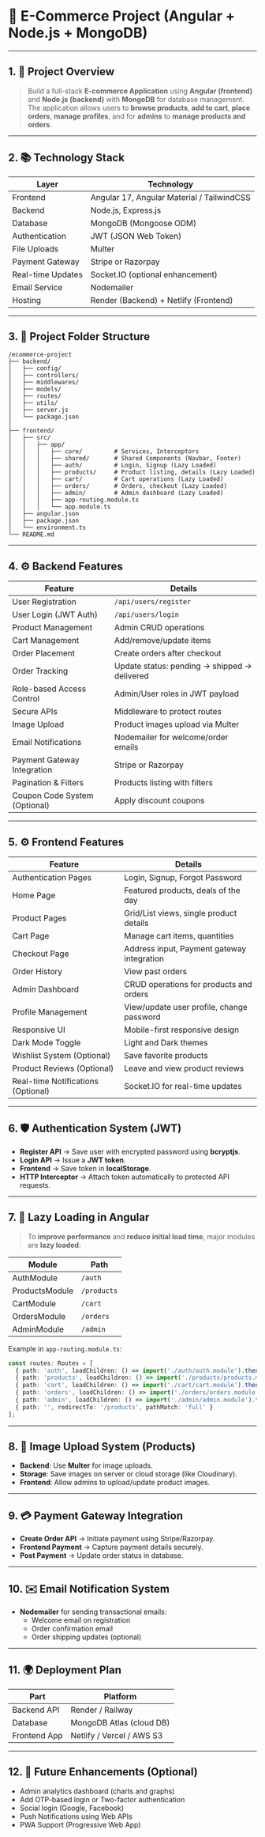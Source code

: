 # 📄 E-Commerce Project (Angular + Node.js + MongoDB)

---

## 1. 🎯 Project Overview

> Build a full-stack **E-commerce Application** using **Angular (frontend)** and **Node.js (backend)** with **MongoDB** for database management.  
The application allows users to **browse products**, **add to cart**, **place orders**, **manage profiles**, and for **admins** to **manage products and orders**.

---

## 2. 📚 Technology Stack

| Layer              | Technology                           |
|--------------------|--------------------------------------|
| Frontend           | Angular 17, Angular Material / TailwindCSS |
| Backend            | Node.js, Express.js                  |
| Database           | MongoDB (Mongoose ODM)               |
| Authentication     | JWT (JSON Web Token)                 |
| File Uploads       | Multer                               |
| Payment Gateway    | Stripe or Razorpay                   |
| Real-time Updates  | Socket.IO (optional enhancement)     |
| Email Service      | Nodemailer                           |
| Hosting            | Render (Backend) + Netlify (Frontend) |

---

## 3. 📁 Project Folder Structure

```
/ecommerce-project
├── backend/
│   ├── config/
│   ├── controllers/
│   ├── middlewares/
│   ├── models/
│   ├── routes/
│   ├── utils/
│   ├── server.js
│   └── package.json
│
├── frontend/
│   ├── src/
│   │   ├── app/
│   │   │   ├── core/         # Services, Interceptors
│   │   │   ├── shared/       # Shared Components (Navbar, Footer)
│   │   │   ├── auth/         # Login, Signup (Lazy Loaded)
│   │   │   ├── products/     # Product listing, details (Lazy Loaded)
│   │   │   ├── cart/         # Cart operations (Lazy Loaded)
│   │   │   ├── orders/       # Orders, checkout (Lazy Loaded)
│   │   │   ├── admin/        # Admin dashboard (Lazy Loaded)
│   │   │   ├── app-routing.module.ts
│   │   │   └── app.module.ts
│   ├── angular.json
│   ├── package.json
│   └── environment.ts
└── README.md
```

---

## 4. ⚙️ Backend Features

| Feature                  | Details                                     |
|---------------------------|---------------------------------------------|
| User Registration         | `/api/users/register`                      |
| User Login (JWT Auth)      | `/api/users/login`                         |
| Product Management        | Admin CRUD operations                      |
| Cart Management           | Add/remove/update items                    |
| Order Placement           | Create orders after checkout               |
| Order Tracking            | Update status: pending → shipped → delivered |
| Role-based Access Control | Admin/User roles in JWT payload            |
| Secure APIs               | Middleware to protect routes               |
| Image Upload              | Product images upload via Multer           |
| Email Notifications       | Nodemailer for welcome/order emails        |
| Payment Gateway Integration | Stripe or Razorpay                        |
| Pagination & Filters      | Products listing with filters              |
| Coupon Code System (Optional) | Apply discount coupons                |

---

## 5. ⚙️ Frontend Features

| Feature                  | Details                                      |
|---------------------------|----------------------------------------------|
| Authentication Pages      | Login, Signup, Forgot Password               |
| Home Page                 | Featured products, deals of the day          |
| Product Pages             | Grid/List views, single product details      |
| Cart Page                 | Manage cart items, quantities                |
| Checkout Page             | Address input, Payment gateway integration   |
| Order History             | View past orders                             |
| Admin Dashboard           | CRUD operations for products and orders      |
| Profile Management        | View/update user profile, change password    |
| Responsive UI             | Mobile-first responsive design              |
| Dark Mode Toggle          | Light and Dark themes                        |
| Wishlist System (Optional)| Save favorite products                       |
| Product Reviews (Optional)| Leave and view product reviews               |
| Real-time Notifications (Optional) | Socket.IO for real-time updates   |

---

## 6. 🛡️ Authentication System (JWT)

- **Register API** → Save user with encrypted password using **bcryptjs**.
- **Login API** → Issue a **JWT token**.
- **Frontend** → Save token in **localStorage**.
- **HTTP Interceptor** → Attach token automatically to protected API requests.

---

## 7. 🛒 Lazy Loading in Angular

> To **improve performance** and **reduce initial load time**, major modules are **lazy loaded**:

| Module         | Path                   |
|----------------|-------------------------|
| AuthModule     | `/auth`                  |
| ProductsModule | `/products`              |
| CartModule     | `/cart`                  |
| OrdersModule   | `/orders`                |
| AdminModule    | `/admin`                 |

Example in `app-routing.module.ts`:
```ts
const routes: Routes = [
  { path: 'auth', loadChildren: () => import('./auth/auth.module').then(m => m.AuthModule) },
  { path: 'products', loadChildren: () => import('./products/products.module').then(m => m.ProductsModule) },
  { path: 'cart', loadChildren: () => import('./cart/cart.module').then(m => m.CartModule) },
  { path: 'orders', loadChildren: () => import('./orders/orders.module').then(m => m.OrdersModule) },
  { path: 'admin', loadChildren: () => import('./admin/admin.module').then(m => m.AdminModule) },
  { path: '', redirectTo: '/products', pathMatch: 'full' }
];
```

---

## 8. 📸 Image Upload System (Products)

- **Backend**: Use **Multer** for image uploads.
- **Storage**: Save images on server or cloud storage (like Cloudinary).
- **Frontend**: Allow admins to upload/update product images.

---

## 9. 💳 Payment Gateway Integration

- **Create Order API** → Initiate payment using Stripe/Razorpay.
- **Frontend Payment** → Capture payment details securely.
- **Post Payment** → Update order status in database.

---

## 10. ✉️ Email Notification System

- **Nodemailer** for sending transactional emails:
  - Welcome email on registration
  - Order confirmation email
  - Order shipping updates (optional)

---

## 11. 🌍 Deployment Plan

| Part           | Platform                  |
|----------------|----------------------------|
| Backend API    | Render / Railway            |
| Database       | MongoDB Atlas (cloud DB)     |
| Frontend App   | Netlify / Vercel / AWS S3   |

---

## 12. 📌 Future Enhancements (Optional)

- Admin analytics dashboard (charts and graphs)
- Add OTP-based login or Two-factor authentication
- Social login (Google, Facebook)
- Push Notifications using Web APIs
- PWA Support (Progressive Web App)
